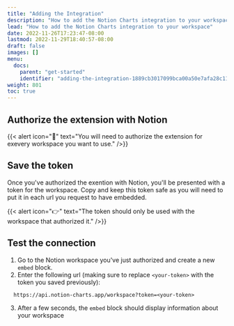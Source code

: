```yaml
---
title: "Adding the Integration"
description: "How to add the Notion Charts integration to your workspace"
lead: "How to add the Notion Charts integration to your workspace"
date: 2022-11-26T17:23:47-08:00
lastmod: 2022-11-29T18:40:57-08:00
draft: false
images: []
menu:
  docs:
    parent: "get-started"
    identifier: "adding-the-integration-1889cb3017099bca00a50e7afa28c114"
weight: 801
toc: true
---
```


## Authorize the extension with Notion

{{< alert icon="🚧" text="You will need to authorize the extension for exevery workspace you want to use." />}}

## Save the token

Once you've authorized the exention with Notion, you'll be presented with a token for the workspace.
Copy and keep this token safe as you will need to put it in each url you request to have embedded.

{{< alert icon="👉" text="The token should only be used with the workspace that authorized it." />}}

## Test the connection

1. Go to the Notion workspace you've just authorized and create a new `embed` block.
2. Enter the following url (making sure to replace `<your-token>` with the token you saved previously):

```url
  https://api.notion-charts.app/workspace?token=<your-token>
```

3. After a few seconds, the `embed` block should display information about your workspace
